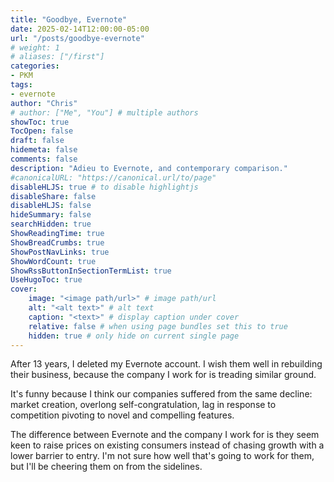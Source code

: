```yaml
---
title: "Goodbye, Evernote"
date: 2025-02-14T12:00:00-05:00
url: "/posts/goodbye-evernote"
# weight: 1
# aliases: ["/first"]
categories:
- PKM
tags:
- evernote
author: "Chris"
# author: ["Me", "You"] # multiple authors
showToc: true
TocOpen: false
draft: false
hidemeta: false
comments: false
description: "Adieu to Evernote, and contemporary comparison."
#canonicalURL: "https://canonical.url/to/page"
disableHLJS: true # to disable highlightjs
disableShare: false
disableHLJS: false
hideSummary: false
searchHidden: true
ShowReadingTime: true
ShowBreadCrumbs: true
ShowPostNavLinks: true
ShowWordCount: true
ShowRssButtonInSectionTermList: true
UseHugoToc: true
cover:
    image: "<image path/url>" # image path/url
    alt: "<alt text>" # alt text
    caption: "<text>" # display caption under cover
    relative: false # when using page bundles set this to true
    hidden: true # only hide on current single page
---
```

After 13 years, I deleted my Evernote account. I wish them well in rebuilding their business, because the company I work for is treading similar ground.

It's funny because I think our companies suffered from the same decline: market creation, overlong self-congratulation, lag in response to competition pivoting to novel and compelling features.

The difference between Evernote and the company I work for is they seem keen to raise prices on existing consumers instead of chasing growth with a lower barrier to entry. I'm not sure how well that's going to work for them, but I'll be cheering them on from the sidelines.
